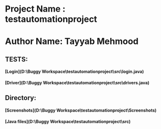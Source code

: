 # Project Name : testautomationproject
# Author Name: Tayyab Mehmood


## TESTS:
#### [Login](D:\Buggy Workspace\testautomationproject\src\login.java)
#### [Driver](D:\Buggy Workspace\testautomationproject\src\drivers.java)


## Directory:
#### [Screenshots](D:\Buggy Workspace\testautomationproject\Screenshots)
#### [Java files](D:\Buggy Workspace\testautomationproject\src)

